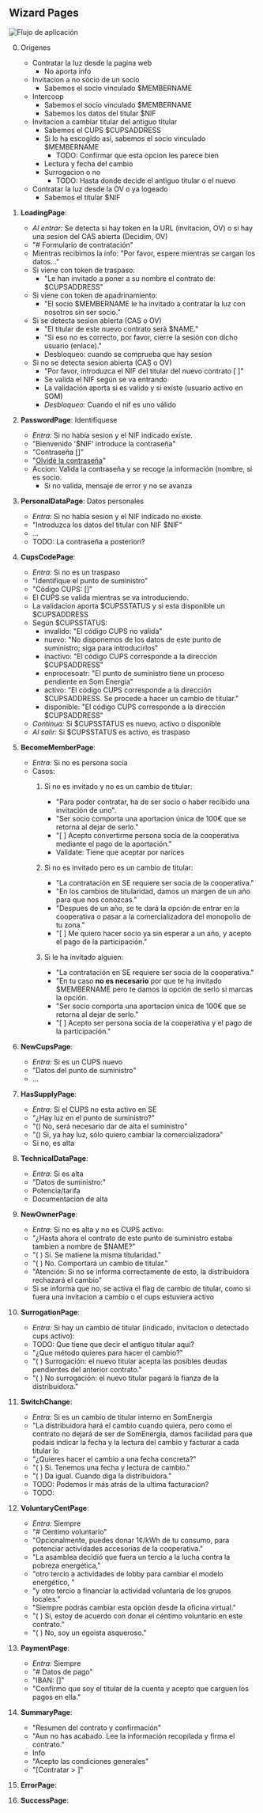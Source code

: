 ## Wizard Pages

![Flujo de aplicación](contract.svg)


0. Origenes
	- Contratar la luz desde la pagina web
		- No aporta info
	- Invitacion a no socio de un socio
		- Sabemos el socio vinculado $MEMBERNAME
	- Intercoop
		- Sabemos el socio vinculado $MEMBERNAME
		- Sabemos los datos del titular $NIF
	- Invitacion a cambiar titular del antiguo titular
		- Sabemos el CUPS $CUPSADDRESS
		- Si lo ha escogido así, sabemos el socio vinculado $MEMBERNAME
			- TODO: Confirmar que esta opcion les parece bien
		- Lectura y fecha del cambio
		- Surrogacion o no
			- TODO: Hasta donde decide el antiguo titular o el nuevo
	- Contratar la luz desde la OV o ya logeado
		- Sabemos el titular $NIF


1. **LoadingPage**:
	- *Al entrar:* Se detecta si hay token en la URL (invitacion, OV) o si hay una sesion del CAS abierta (Decidim, OV)
	- "# Formulario de contratación"
	- Mientras recibimos la info: "Por favor, espere mientras se cargan los datos..."
	- Si viene con token de traspaso:
		- "Le han invitado a poner a su nombre el contrato de: $CUPSADDRESS"
	- Si viene con token de apadrinamiento:
		- "El socio $MEMBERNAME le ha invitado a contratar la luz con nosotros sin ser socio."
	- Si se detecta sesion abierta (CAS o OV)
		- "El titular de este nuevo contrato serà $NAME."
		- "Si eso no es correcto, por favor, cierre la sesión con dicho usuario (enlace)."
		- Desbloqueo: cuando se comprueba que hay sesion
	- Si no se detecta sesion abierta (CAS o OV)
		- "Por favor, introduzca el NIF del titular del nuevo contrato [   ]"
		- Se valida el NIF según se va entrando
		- La validación aporta si es valido y si existe (usuario activo en SOM)
		- *Desbloqueo:* Cuando el nif es uno válido

1. **PasswordPage**: Identifíquese
	- *Entra:* Si no había sesion y el NIF indicado existe.
	- "Bienvenido '$NIF' introduce la contraseña"
	- "Contraseña []"
	- "[Olvidé la contraseña]()"
	- Accion: Valida la contraseña y se recoge la información (nombre, si es socio.
		- Si no valida, mensaje de error y no se avanza

1. **PersonalDataPage**: Datos personales
	- *Entra:* Si no había sesion y el NIF indicado no existe.
	- "Introduzca los datos del titular con NIF $NIF"
	- ...
	- TODO: La contraseña a posteriori?

1. **CupsCodePage**:
	- *Entra:* Si no es un traspaso
	- "Identifique el punto de suministro"
	- "Código CUPS: []"
	- El CUPS se valida mientras se va introduciendo.
	- La validacion aporta $CUPSSTATUS y si esta disponible un $CUPSADDRESS
	- Según $CUPSSTATUS:
		- invalido: "El código CUPS no valida"
		- nuevo: "No disponemos de los datos de este punto de suministro; siga para introducirlos"
		- inactivo: "El código CUPS corresponde a la dirección $CUPSADDRESS"
		- enprocesoatr: "El punto de suministro tiene un proceso pendiente en Som Energia"
		- activo: "El código CUPS corresponde a la dirección $CUPSADDRESS. Se procede a hacer un cambio de titular."
		- disponible: "El código CUPS corresponde a la dirección $CUPSADDRESS"
	- *Continua:* Si $CUPSSTATUS es nuevo, activo o disponible
	- *Al salir:* Si $CUPSSTATUS es activo, es traspaso

1. **BecomeMemberPage**:
	- *Entra:* Si no es persona socia
	- Casos:
		1. Si no es invitado y no es un cambio de titular:
			- "Para poder contratar, ha de ser socio o haber recibido una invitación de uno".
			- "Ser socio comporta una aportacion única de 100€ que se retorna al dejar de serlo."
			- "[ ] Acepto convertirme persona socia de la cooperativa mediante el pago de la aportación."
			- Validate: Tiene que aceptar por narices

		1. Si no es invitado pero es un cambio de titular:
			- "La contratación en SE requiere ser socia de la cooperativa."
			- "En los cambios de titularidad, damos un margen de un año para que nos conozcas."
			- "Despues de un año, se te dará la opción de entrar en la cooperativa o pasar a la comercializadora del monopolio de tu zona."
			- "[ ] Me quiero hacer socio ya sin esperar a un año, y acepto el pago de la participación."

		1. Si le ha invitado alguien:
			- "La contratación en SE requiere ser socia de la cooperativa."
			- "En tu caso **no es necesario** por que te ha invitado $MEMBERNAME pero te damos la opción de serlo si marcas la opción.
			- "Ser socio comporta una aportacion única de 100€ que se retorna al dejar de serlo."
			- "[ ] Acepto ser persona socia de la cooperativa y el pago de la participación."


1. **NewCupsPage**:
	- *Entra:* Si es un CUPS nuevo
	- "Datos del punto de suministro"
	- ...

1. **HasSupplyPage**:
	- *Entra:* Si el CUPS no esta activo en SE
	- "¿Hay luz en el punto de suministro?"
	- "() No, será necesario dar de alta el suministro"
	- "() Si, ya hay luz, sólo quiero cambiar la comercializadora"
	- Si no, es alta

1. **TechnicalDataPage**:
	- *Entra:* Si es alta
	- "Datos de suministro:"
	- Potencia/tarifa
	- Documentacion de alta

1. **NewOwnerPage**:
	- *Entra:* Si no es alta y no es CUPS activo:
	- "¿Hasta ahora el contrato de este punto de suministro estaba tambien a nombre de $NAME?"
	- "( ) Si. Se matiene la misma titularidad."
	- "( ) No. Comportará un cambio de titular."
	- "Atención: Si no se informa correctamente de esto, la distribuidora rechazará el cambio"
	- Si se informa que no, se activa el flag de cambio de titular, como si fuera una invitacion a cambio o el cups estuviera activo

1. **SurrogationPage**:
	- *Entra:* Si hay un cambio de titular (indicado, invitacion o detectado cups activo):
	- TODO: Que tiene que decir el antiguo titular aqui?
	- "¿Que método quieres para hacer el cambio?"
	- "( ) Surrogación: el nuevo titular acepta las posibles deudas pendientes del anterior contrato."
	- "( ) No surrogación: el nuevo titular pagará la fianza de la distribuidora."

1. **SwitchChange**:
	- *Entra:* Si es un cambio de titular interno en SomEnergia
	- "La distribuidora hará el cambio cuando quiera,
	  pero como el contrato no dejará de ser de SomEnergia,
	  damos facilidad para que podais indicar la fecha y la lectura
	  del cambio y facturar a cada titular lo 
	- "¿Quieres hacer el cambio a una fecha concreta?"
	- "( ) Si. Tenemos una fecha y lectura de cambio."
	- "( ) Da igual. Cuando diga la distribuidora."
	- TODO: Podemos ir más atrás de la ultima facturacion?
	- TODO: 

1. **VoluntaryCentPage**:
	- *Entra:* Siempre
	- "# Centimo voluntario"
	- "Opcionalmente, puedes donar 1¢/kWh de tu consumo, para potenciar actividades accesorias de la cooperativa."
	- "La asamblea decidió que fuera un tercio a la lucha contra la pobreza energética,"
	- "otro tercio a actividades de lobby para cambiar el modelo energético, "
	- "y otro tercio a financiar la actividad voluntaria de los grupos locales."
	- "Siempre podrás cambiar esta opción desde la oficina virtual."
	- "( ) Si, estoy de acuerdo con donar el céntimo voluntario en este contrato."
	- "( ) No, soy un egoista asqueroso."

1. **PaymentPage**:
	- *Entra:* Siempre
	- "# Datos de pago"
	- "IBAN: []"
	- "Confirmo que soy el titular de la cuenta y acepto que carguen los pagos en ella."

1. **SummaryPage**:
	- "Resumen del contrato y confirmación"
	- "Aun no has acabado. Lee la información recopilada y firma el contrato."
	- Info
	- "Acepto las condiciones generales"
	- "[Contratar > ]"

1. **ErrorPage**:

1. **SuccessPage**:






